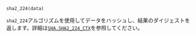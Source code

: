```
sha2_224(data)
```

`sha2_224`アルゴリズムを使用してデータをハッシュし、結果のダイジェストを返します。詳細は[`SHA.SHA2_224_CTX`](@ref)を参照してください。

